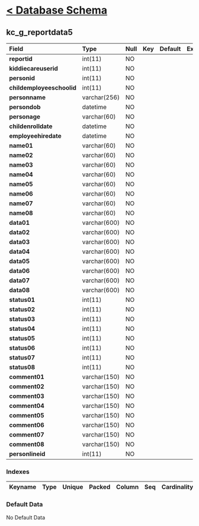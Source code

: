 # [< Database Schema](DatabaseSchema.md) #

## kc\_g\_reportdata5 ##
| **Field** | Type | Null | Key | Default | Extra | Comment |
|:----------|:-----|:-----|:----|:--------|:------|:--------|
| **reportid** | int(11) | NO   |     |         |       |         |
| **kiddiecareuserid** | int(11) | NO   |     |         |       |         |
| **personid** | int(11) | NO   |     |         |       |         |
| **childemployeeschoolid** | int(11) | NO   |     |         |       |         |
| **personname** | varchar(256) | NO   |     |         |       |         |
| **persondob** | datetime | NO   |     |         |       |         |
| **personage** | varchar(60) | NO   |     |         |       |         |
| **childenrolldate** | datetime | NO   |     |         |       |         |
| **employeehiredate** | datetime | NO   |     |         |       |         |
| **name01** | varchar(60) | NO   |     |         |       |         |
| **name02** | varchar(60) | NO   |     |         |       |         |
| **name03** | varchar(60) | NO   |     |         |       |         |
| **name04** | varchar(60) | NO   |     |         |       |         |
| **name05** | varchar(60) | NO   |     |         |       |         |
| **name06** | varchar(60) | NO   |     |         |       |         |
| **name07** | varchar(60) | NO   |     |         |       |         |
| **name08** | varchar(60) | NO   |     |         |       |         |
| **data01** | varchar(600) | NO   |     |         |       |         |
| **data02** | varchar(600) | NO   |     |         |       |         |
| **data03** | varchar(600) | NO   |     |         |       |         |
| **data04** | varchar(600) | NO   |     |         |       |         |
| **data05** | varchar(600) | NO   |     |         |       |         |
| **data06** | varchar(600) | NO   |     |         |       |         |
| **data07** | varchar(600) | NO   |     |         |       |         |
| **data08** | varchar(600) | NO   |     |         |       |         |
| **status01** | int(11) | NO   |     |         |       |         |
| **status02** | int(11) | NO   |     |         |       |         |
| **status03** | int(11) | NO   |     |         |       |         |
| **status04** | int(11) | NO   |     |         |       |         |
| **status05** | int(11) | NO   |     |         |       |         |
| **status06** | int(11) | NO   |     |         |       |         |
| **status07** | int(11) | NO   |     |         |       |         |
| **status08** | int(11) | NO   |     |         |       |         |
| **comment01** | varchar(150) | NO   |     |         |       |         |
| **comment02** | varchar(150) | NO   |     |         |       |         |
| **comment03** | varchar(150) | NO   |     |         |       |         |
| **comment04** | varchar(150) | NO   |     |         |       |         |
| **comment05** | varchar(150) | NO   |     |         |       |         |
| **comment06** | varchar(150) | NO   |     |         |       |         |
| **comment07** | varchar(150) | NO   |     |         |       |         |
| **comment08** | varchar(150) | NO   |     |         |       |         |
| **personlineid** | int(11) | NO   |     |         |       |         |


### Indexes ###
| **Keyname** | Type | Unique | Packed | Column | Seq | Cardinality | Collation | Null | Comment |
|:------------|:-----|:-------|:-------|:-------|:----|:------------|:----------|:-----|:--------|


### Default Data ###
No Default Data